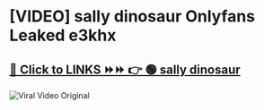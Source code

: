 
 # [VIDEO] sally dinosaur Onlyfans Leaked e3khx

## <h2><a href="https://clipsfans.com/sally_dinosaur&ref=git">🔗 Click to LINKS ⏩⏩ 👉 🟢 sally dinosaur </a></h2>

<a href="https://clipsfans.com/sally_dinosaur&ref=git" rel="nofollow" data-target="animated-image.originalLink"><img src="https://i.ibb.co.com/xMMVF88/686577567.gif" alt="Viral Video Original" style="max-width: 100%; display: inline-block;" data-target="animated-image.originalImage"></a>

